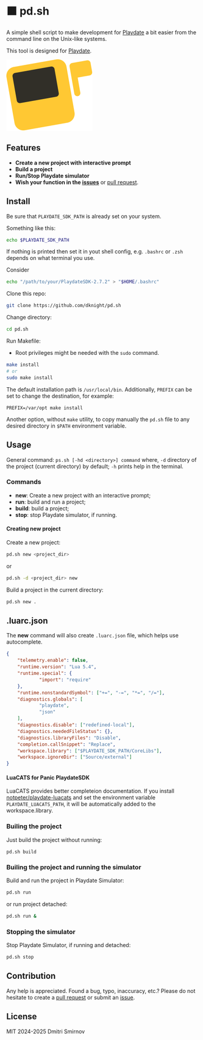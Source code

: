 # 🟧 pd.sh

A simple shell script to make development for [Playdate](https://play.date)
a bit easier from the command line on the Unix-like systems.

This tool is designed for [Playdate](https://play.date/).

[![Playdate](https://raw.githubusercontent.com/dknight/pd.sh/refs/heads/main/Playdate-platform-icon-inverted.svg)](https://play.date/)

## Features

- **Create a new project with interactive prompt**
- **Build a project**
- **Run/Stop Playdate simulator**
- **Wish your function in the [issues](https://github.com/dknight/pd.sh/issues)**
  or [pull request](https://github.com/dknight/pd.sh/pulls).

## Install

Be sure that `PLAYDATE_SDK_PATH` is already set on your system.

Something like this:

```sh
echo $PLAYDATE_SDK_PATH
```
If nothing is printed then set it in yout shell config, e.g. `.bashrc` or
`.zsh` depends on what terminal you use.

Consider

```sh
echo "/path/to/your/PlaydateSDK-2.7.2" > "$HOME/.bashrc"
```

Clone this repo:

```sh
git clone https://github.com/dknight/pd.sh
```

Change directory:

```sh
cd pd.sh
```

Run Makefile:

* Root privileges might be needed with the `sudo` command.

```sh
make install
# or
sudo make install
```

The default installation path is `/usr/local/bin`. Additionally, 
`PREFIX` can be set to change the destination, for example:

```
PREFIX=/var/opt make install
```

Another option, without `make` utility, to copy manually the `pd.sh` file to 
any desired directory in `$PATH` environment variable.

## Usage

General command: `ps.sh [-hd <directory>] command` where, `-d` directory of the
project (current directory) by default; `-h` prints help in the terminal.

### Commands

- **new**: Create a new project with an interactive prompt;
- **run**: build and run a project;
- **build**: build a project;
- **stop**: stop Playdate simulator, if running.
 
#### Creating new project

Create a new project:

```sh
pd.sh new <project_dir>
```

or

```sh
pd.sh -d <project_dir> new
```

Build a project in the current directory:

```sh
pd.sh new .
```

## .luarc.json

The **new** command will also create `.luarc.json` file, which helps use
autocomplete.

```json
{
    "telemetry.enable": false,
    "runtime.version": "Lua 5.4",
    "runtime.special": {
            "import": "require"
    },
    "runtime.nonstandardSymbol": ["+=", "-=", "*=", "/="],
    "diagnostics.globals": [
            "playdate",
            "json"
    ],
    "diagnostics.disable": ["redefined-local"],
    "diagnostics.neededFileStatus": {},
    "diagnostics.libraryFiles": "Disable",
    "completion.callSnippet": "Replace",
    "workspace.library": ["$PLAYDATE_SDK_PATH/CoreLibs"],
    "workspace.ignoreDir": ["Source/external"]
}
```

#### LuaCATS for Panic PlaydateSDK

LuaCATS provides better completeion documentation. If you install
[notpeter/playdate-luacats](https://github.com/notpeter/playdate-luacats) and
set the environment variable `PLAYDATE_LUACATS_PATH`, it will be automatically
added to the workspace.library.

### Builing the project

Just build the project without running:

```shell
pd.sh build
```

### Builing the project and running the simulator

Build and run the project in Playdate Simulator:

```sh
pd.sh run
```

or run project detached:

```sh
pd.sh run &
```

### Stopping the simulator

Stop Playdate Simulator, if running and detached:

```sh
pd.sh stop
```

## Contribution

Any help is appreciated. Found a bug, typo, inaccuracy, etc.? Please do not
hesitate to create a [pull request](https://github.com/dknight/pd.sh/pulls) or
submit an [issue](https://github.com/dknight/pd.sh/issues).

## License

MIT 2024-2025 Dmitri Smirnov
